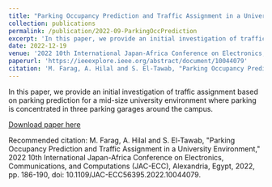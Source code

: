 ```yaml
---
title: "Parking Occupancy Prediction and Traffic Assignment in a University Environment"
collection: publications
permalink: /publication/2022-09-ParkingOccPrediction
excerpt: 'In this paper, we provide an initial investigation of traffic assignment based on parking prediction for a mid-size university environment where parking is concentrated in three parking garages around the campus'
date: 2022-12-19
venue: '2022 10th International Japan-Africa Conference on Electronics, Communications, and Computations (JAC-ECC)'
paperurl: 'https://ieeexplore.ieee.org/abstract/document/10044079'
citation: 'M. Farag, A. Hilal and S. El-Tawab, "Parking Occupancy Prediction and Traffic Assignment in a University Environment," 2022 10th International Japan-Africa Conference on Electronics, Communications, and Computations (JAC-ECC), Alexandria, Egypt, 2022, pp. 186-190, doi: 10.1109/JAC-ECC56395.2022.10044079.'
---
```

In this paper, we provide an initial investigation of traffic assignment based on parking prediction for a mid-size university environment where parking is concentrated in three parking garages around the campus.

[Download paper here](https://ieeexplore.ieee.org/abstract/document/10044079)

Recommended citation: M. Farag, A. Hilal and S. El-Tawab, "Parking Occupancy Prediction and Traffic Assignment in a University Environment," 2022 10th International Japan-Africa Conference on Electronics, Communications, and Computations (JAC-ECC), Alexandria, Egypt, 2022, pp. 186-190, doi: 10.1109/JAC-ECC56395.2022.10044079.